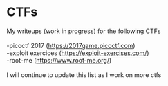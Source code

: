 # CTFs
My writeups (work in progress) for the following CTFs <br />
<br />
-picoctf 2017 (https://2017game.picoctf.com) <br />
-exploit exercices (https://exploit-exercises.com/) <br />
-root-me (https://www.root-me.org/) <br />
<br />
I will continue to update this list as I work on more ctfs

